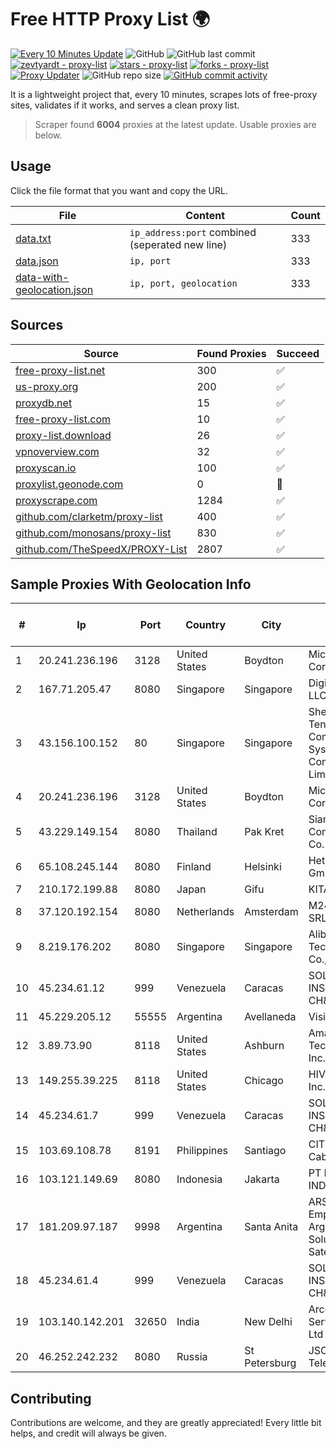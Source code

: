 
# Free HTTP Proxy List 🌍

[![Every 10 Minutes Update](https://github.com/mertguvencli/http-proxy-list/actions/workflows/main.yml/badge.svg?branch=main)](https://github.com/mertguvencli/http-proxy-list/actions/workflows/main.yml)
![GitHub](https://img.shields.io/github/license/mertguvencli/http-proxy-list)
![GitHub last commit](https://img.shields.io/github/last-commit/mertguvencli/http-proxy-list)
[![zevtyardt - proxy-list](https://img.shields.io/static/v1?label=zevtyardt&message=proxy-list&color=blue&logo=github)](https://github.com/zevtyardt/proxy-list "Go to GitHub repo")
[![stars - proxy-list](https://img.shields.io/github/stars/zevtyardt/proxy-list?style=social)](https://github.com/zevtyardt/proxy-list)
[![forks - proxy-list](https://img.shields.io/github/forks/zevtyardt/proxy-list?style=social)](https://github.com/zevtyardt/proxy-list)
[![Proxy Updater](https://github.com/zevtyardt/proxy-list/workflows/Proxy%20Updater/badge.svg)](https://github.com/zevtyardt/proxy-list/actions?query=workflow:"Proxy+Updater")
![GitHub repo size](https://img.shields.io/github/repo-size/zevtyardt/proxy-list)
[![GitHub commit activity](https://img.shields.io/github/commit-activity/m/zevtyardt/proxy-list?logo=commits)](https://github.com/zevtyardt/proxy-list/commits/main)

It is a lightweight project that, every 10 minutes, scrapes lots of free-proxy sites, validates if it works, and serves a clean proxy list.

> Scraper found **6004** proxies at the latest update. Usable proxies are below.

## Usage

Click the file format that you want and copy the URL.

|File|Content|Count|
|----|-------|-----|
|[data.txt](https://raw.githubusercontent.com/mertguvencli/http-proxy-list/main/proxy-list/data.txt)|`ip_address:port` combined (seperated new line)|333|
|[data.json](https://raw.githubusercontent.com/mertguvencli/http-proxy-list/main/proxy-list/data.json)|`ip, port`|333|
|[data-with-geolocation.json](https://raw.githubusercontent.com/mertguvencli/http-proxy-list/main/proxy-list/data-with-geolocation.json)|`ip, port, geolocation`|333|

## Sources

|Source|Found Proxies|Succeed|
|------|-------------|-------|
|[free-proxy-list.net](https://free-proxy-list.net)|300|✅|
|[us-proxy.org](https://www.us-proxy.org)|200|✅|
|[proxydb.net](http://proxydb.net)|15|✅|
|[free-proxy-list.com](https://free-proxy-list.com/?page=&port=&type%5B%5D=http&type%5B%5D=https&up_time=0&search=Search)|10|✅|
|[proxy-list.download](https://www.proxy-list.download/HTTP)|26|✅|
|[vpnoverview.com](https://vpnoverview.com/privacy/anonymous-browsing/free-proxy-servers)|32|✅|
|[proxyscan.io](https://www.proxyscan.io)|100|✅|
|[proxylist.geonode.com](https://proxylist.geonode.com/api/proxy-list?limit=300&page=1&sort_by=lastChecked&sort_type=desc&protocols=http,https)|0|🚫|
|[proxyscrape.com](https://api.proxyscrape.com/v2/?request=displayproxies&protocol=http&timeout=10000&country=all&ssl=all&anonymity=all)|1284|✅|
|[github.com/clarketm/proxy-list](https://raw.githubusercontent.com/clarketm/proxy-list/master/proxy-list-raw.txt)|400|✅|
|[github.com/monosans/proxy-list](https://raw.githubusercontent.com/monosans/proxy-list/main/proxies/http.txt)|830|✅|
|[github.com/TheSpeedX/PROXY-List](https://raw.githubusercontent.com/TheSpeedX/PROXY-List/master/http.txt)|2807|✅|


## Sample Proxies With Geolocation Info

|#|Ip|Port|Country|City|Internet Service Provider|
|-|--|----|-------|----|-------------------------|
|1|20.241.236.196|3128|United States|Boydton|Microsoft Corporation|
|2|167.71.205.47|8080|Singapore|Singapore|DigitalOcean, LLC|
|3|43.156.100.152|80|Singapore|Singapore|Shenzhen Tencent Computer Systems Company Limited|
|4|20.241.236.196|3128|United States|Boydton|Microsoft Corporation|
|5|43.229.149.154|8080|Thailand|Pak Kret|Siamdata Communication Co.|
|6|65.108.245.144|8080|Finland|Helsinki|Hetzner Online GmbH|
|7|210.172.199.88|8080|Japan|Gifu|KITAGATA|
|8|37.120.192.154|8080|Netherlands|Amsterdam|M247 Europe SRL|
|9|8.219.176.202|8080|Singapore|Singapore|Alibaba (US) Technology Co., Ltd.|
|10|45.234.61.12|999|Venezuela|Caracas|SOLUCIONES INSTALRED CH&C C.A.|
|11|45.229.205.12|55555|Argentina|Avellaneda|Visio RED SRL|
|12|3.89.73.90|8118|United States|Ashburn|Amazon Technologies Inc.|
|13|149.255.39.225|8118|United States|Chicago|HIVELOCITY, Inc.|
|14|45.234.61.7|999|Venezuela|Caracas|SOLUCIONES INSTALRED CH&C C.A.|
|15|103.69.108.78|8191|Philippines|Santiago|CITI Cableworld Inc.|
|16|103.121.149.69|8080|Indonesia|Jakarta|PT EMERIO INDONESIA|
|17|181.209.97.187|9998|Argentina|Santa Anita|ARSAT - Empresa Argentina de Soluciones Satelitales S.A|
|18|45.234.61.4|999|Venezuela|Caracas|SOLUCIONES INSTALRED CH&C C.A.|
|19|103.140.142.201|32650|India|New Delhi|Arcelia It Services Pvt Ltd|
|20|46.252.242.232|8080|Russia|St Petersburg|JSC "Severen-Telecom"|



## Contributing

Contributions are welcome, and they are greatly appreciated! Every
little bit helps, and credit will always be given.

